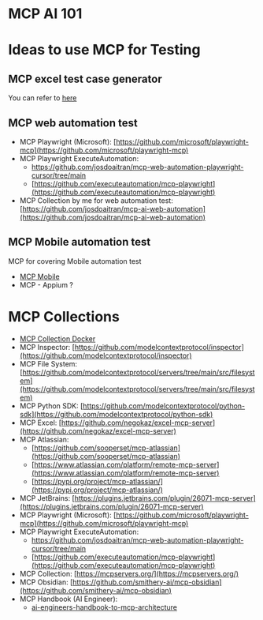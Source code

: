 # MCP AI 101

# Ideas to use MCP for Testing

## MCP excel test case generator
You can refer to [here](./mcp-excel-test-casee-enerator/readme.md)
## MCP web automation test
- MCP Playwright (Microsoft): [https://github.com/microsoft/playwright-mcp](https://github.com/microsoft/playwright-mcp)
- MCP Playwright ExecuteAutomation:
    - https://github.com/josdoaitran/mcp-web-automation-playwright-cursor/tree/main
    - [https://github.com/executeautomation/mcp-playwright](https://github.com/executeautomation/mcp-playwright)
- MCP Collection by me for web automation test: [https://github.com/josdoaitran/mcp-ai-web-automation](https://github.com/josdoaitran/mcp-ai-web-automation)
## MCP Mobile automation test
MCP for covering Mobile automation test
- [MCP Mobile](https://github.com/mobile-next/mobile-mcp)
- MCP - Appium ?

# MCP Collections
- [MCP Collection Docker](https://github.com/docker/mcp-servers?tab=readme-ov-file)
- MCP Inspector: [https://github.com/modelcontextprotocol/inspector](https://github.com/modelcontextprotocol/inspector)
- MCP File System: [https://github.com/modelcontextprotocol/servers/tree/main/src/filesystem](https://github.com/modelcontextprotocol/servers/tree/main/src/filesystem)
- MCP Python SDK: [https://github.com/modelcontextprotocol/python-sdk](https://github.com/modelcontextprotocol/python-sdk)
- MCP Excel: [https://github.com/negokaz/excel-mcp-server](https://github.com/negokaz/excel-mcp-server)
- MCP Atlassian:
    - [https://github.com/sooperset/mcp-atlassian](https://github.com/sooperset/mcp-atlassian)
    - [https://www.atlassian.com/platform/remote-mcp-server](https://www.atlassian.com/platform/remote-mcp-server)
    - [https://pypi.org/project/mcp-atlassian/](https://pypi.org/project/mcp-atlassian/)
- MCP JetBrains: [https://plugins.jetbrains.com/plugin/26071-mcp-server](https://plugins.jetbrains.com/plugin/26071-mcp-server)
- MCP Playwright (Microsoft): [https://github.com/microsoft/playwright-mcp](https://github.com/microsoft/playwright-mcp)
- MCP Playwright ExecuteAutomation:
    - https://github.com/josdoaitran/mcp-web-automation-playwright-cursor/tree/main
    - [https://github.com/executeautomation/mcp-playwright](https://github.com/executeautomation/mcp-playwright)
- MCP Collection: [https://mcpservers.org/](https://mcpservers.org/)
- MCP Obsidian: [https://github.com/smithery-ai/mcp-obsidian](https://github.com/smithery-ai/mcp-obsidian)
- MCP Handbook (AI Engineer):
	- [ai-engineers-handbook-to-mcp-architecture](https://pub.towardsai.net/ai-engineers-handbook-to-mcp-architecture-6c45aece69e4)